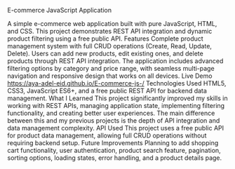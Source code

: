 E-commerce JavaScript Application

A simple e-commerce web application built with pure JavaScript, HTML, and CSS. This project demonstrates REST API integration and dynamic product filtering using a free public API.
Features
Complete product management system with full CRUD operations (Create, Read, Update, Delete). Users can add new products, edit existing ones, and delete products through REST API integration. The application includes advanced filtering options by category and price range, with seamless multi-page navigation and responsive design that works on all devices.
Live Demo
https://aya-adel-eid.github.io/E-commerce-js-/
Technologies Used
HTML5, CSS3, JavaScript ES6+, and a free public REST API for backend data management.
What I Learned
This project significantly improved my skills in working with REST APIs, managing application state, implementing filtering functionality, and creating better user experiences. The main difference between this and my previous projects is the depth of API integration and data management complexity.
API Used
This project uses a free public API for product data management, allowing full CRUD operations without requiring backend setup.
Future Improvements
Planning to add shopping cart functionality, user authentication, product search feature, pagination, sorting options, loading states, error handling, and a product details page.
